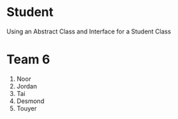 # Student
Using an Abstract Class and Interface for a Student Class

# Team 6
1. Noor
2. Jordan
3. Tai
4. Desmond
5. Touyer
